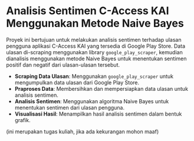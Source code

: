 # Analisis Sentimen C-Access KAI Menggunakan Metode Naive Bayes

Proyek ini bertujuan untuk melakukan analisis sentimen terhadap ulasan pengguna aplikasi C-Access KAI yang tersedia di Google Play Store. Data ulasan di-scraping menggunakan library `google_play_scraper`, kemudian dianalisis menggunakan metode Naive Bayes untuk menentukan sentimen positif dan negatif dari ulasan-ulasan tersebut.

- **Scraping Data Ulasan**: Menggunakan `google_play_scraper` untuk mengumpulkan data ulasan dari Google Play Store.
- **Praproses Data**: Membersihkan dan mempersiapkan data ulasan untuk analisis sentimen.
- **Analisis Sentimen**: Menggunakan algoritma Naive Bayes untuk menentukan sentimen dari ulasan pengguna.
- **Visualisasi Hasil**: Menampilkan hasil analisis sentimen dalam bentuk grafik.

(ini merupakan tugas kuliah, jika ada kekurangan mohon maaf)
